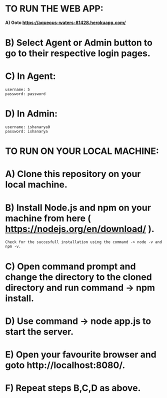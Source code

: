# TO RUN THE WEB APP:

**A) Goto https://aqueous-waters-81428.herokuapp.com/**
# B) Select Agent or Admin button to go to their respective login pages.
# C) In Agent:
    username: 5
    password: password
# D) In Admin:
    username: ishanarya0
    password: ishanarya
    
 # TO RUN ON YOUR LOCAL MACHINE:
 
 # A) Clone this repository on your local machine.
 # B) Install Node.js and npm on your machine from here ( https://nodejs.org/en/download/ ).
    Check for the succesfull installation using the command -> node -v and npm -v.
 # C) Open command prompt and change the directory to the cloned directory and run command -> npm install.
 # D) Use command -> node app.js to start the server.
 # E) Open your favourite browser and goto http://localhost:8080/.
 # F) Repeat steps B,C,D as above.
 



